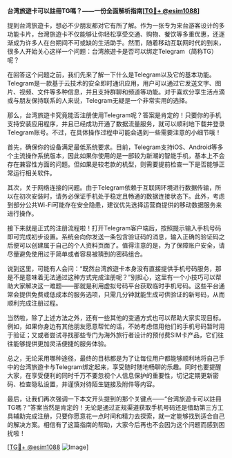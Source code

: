 **台湾旅遊卡可以註冊TG嗎？——一份全面解析指南[[TG💪+ @esim1088](https://t.me/s/esim1088)]**

提到台湾旅遊卡，想必不少朋友都对它有所了解。作为一张专为来台游客设计的多功能卡片，台灣旅遊卡不仅能够让你轻松享受交通、购物、餐饮等多重优惠，还逐渐成为许多人在台期间不可或缺的生活助手。然而，随着移动互联网时代的到来，很多人开始关心这样一个问题：台湾旅遊卡是否可以绑定Telegram（简称TG）呢？

在回答这个问题之前，我们先来了解一下什么是Telegram以及它的基本功能。Telegram是一款基于云技术的安全即时通讯应用，用户可以通过它发送文字、图片、视频、文件等多种信息，并且支持群聊和频道等功能。对于喜欢分享生活点滴或与朋友保持联系的人来说，Telegram无疑是一个非常实用的选择。

那么，台湾旅遊卡究竟能否注册使用Telegram呢？答案是肯定的！只要你的手机支持安装应用程序，并且已经成功开通了数据流量服务，就可以顺利地下载并登录Telegram账号。不过，在具体操作过程中可能会遇到一些需要注意的小细节哦！

首先，确保你的设备满足最低系统要求。目前，Telegram支持iOS、Android等多个主流操作系统版本，因此如果你使用的是一部较为新潮的智能手机，基本上不会存在兼容性方面的问题。但如果是较老款的机型，则需要提前检查一下是否能够正常运行相关软件。

其次，关于网络连接的问题。由于Telegram依赖于互联网环境进行数据传输，所以在初次安装时，请务必保证手机处于稳定且畅通的数据连接状态下。此外，考虑到部分公共Wi-Fi可能存在安全隐患，建议优先选择运营商提供的移动数据服务来进行操作。

接下来就是正式的注册流程啦！打开Telegram客户端后，按照提示输入手机号码即可完成初步设置。系统会向你发送一条包含验证码的消息，输入正确的验证码之后便可以创建属于自己的个人资料页面了。值得注意的是，为了保障账户安全，请尽量避免使用过于简单或者容易被猜到的密码组合。

说到这里，可能有人会问：“既然台湾旅遊卡本身没有直接提供手机号码服务，那是不是意味着无法通过这种方式完成注册呢？”别担心，这里有一个小技巧可以帮助大家解决这一难题——那就是利用虚拟号码平台获取临时手机号码。这些平台通常会提供免费或低成本的服务选项，只需几分钟就能生成可供验证的新号码，从而顺利完成注册过程。

当然啦，除了上述方法之外，还有一些其他的变通方式也可以帮助大家实现目标。例如，如果你身边有其他朋友愿意帮忙的话，不妨考虑借用他们的手机号码暂时用于验证；又或者尝试寻找那些专门为海外旅行者设计的预付费SIM卡产品，它们往往能够提供更加灵活便捷的服务体验。

总之，无论采用哪种途径，最终的目标都是为了让每位用户都能够顺利地将自己手中的台湾旅遊卡与Telegram绑定起来，享受随时随地畅聊的乐趣。同时也要提醒大家，在享受便利的同时千万不要忽视个人信息保护的重要性，切记定期更新密码、检查隐私设置，并谨慎对待陌生链接及附件等内容。

最后，让我们再次强调一下本文开头提到的那个关键点——“台湾旅遊卡可以註冊TG嗎？”答案当然是肯定的！无论是通过正规渠道获取手机号码还是借助第三方工具辅助完成注册，只要你愿意花一点时间和精力去探索，就一定能够找到适合自己的解决方案。相信有了这篇指南的帮助，大家今后再也不会因为这个问题而感到困扰啦！

[[TG💪+ @esim1088](https://t.me/s/esim1088) ![Image](https://i.postimg.cc/4NQfJmqS/Snipaste-2025-05-13-00-14-12.png)]